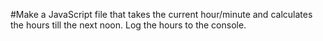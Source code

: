 #Make a JavaScript file that takes the current hour/minute and calculates the hours till the next noon. Log the hours to the console.
